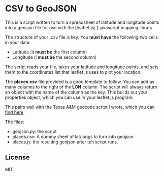 CSV to GeoJSON
=========

This is a script written to turn a spreadsheet of latitude and longitude points into a geojson file for use with the [leaflet.js] [1] javascript mapping library.

The structure of your .csv file is key. You __must have__ the following two cells in your data:
  - Latitude (it __must be__ the first column)
  - Longitude (i __must be__ the second column)

The script reads your file, takes your latitude and longitude points, and sets them to the coordinates list that leaflet.js uses to plot your location. 

The __places.csv__ file provided is a good template to follow. You can add as many columns to the right of the **LON** column. The script will always return an object with the name of the column as the key. This builds out your properties object, which you can use in your leaflet.js program.


This pairs well with the Texas A&M geocode script I wrote, which you can [find here][2].

The files:
  - geojson.py: the script
  - places.csv: A dummy sheet of lat/longs to turn into geojson
  - places.js: the resulting geojson after teh script runs.


License
----

MIT


[1]:http://leafletjs.com
[2]:https://github.com/Jonnyd55/geocode_A-M
